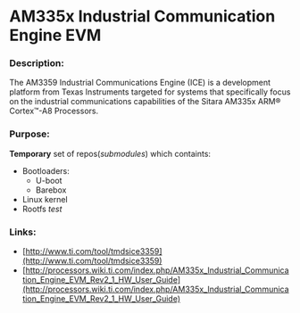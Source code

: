 # AM335x Industrial Communication Engine EVM

### Description:
The AM3359 Industrial Communications Engine (ICE) is a development platform from Texas Instruments targeted for systems that specifically focus on the industrial communications capabilities of the Sitara AM335x ARM® Cortex™-A8 Processors.

### Purpose:
__Temporary__ set of repos(_submodules_) which containts:
- Bootloaders:
  * U-boot
  * Barebox
- Linux kernel
- Rootfs _test_

### Links:
- [http://www.ti.com/tool/tmdsice3359](http://www.ti.com/tool/tmdsice3359)
- [http://processors.wiki.ti.com/index.php/AM335x_Industrial_Communication_Engine_EVM_Rev2_1_HW_User_Guide](http://processors.wiki.ti.com/index.php/AM335x_Industrial_Communication_Engine_EVM_Rev2_1_HW_User_Guide)
